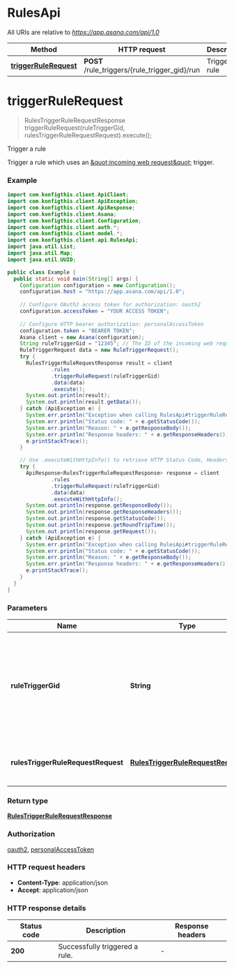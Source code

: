 # RulesApi

All URIs are relative to *https://app.asana.com/api/1.0*

| Method | HTTP request | Description |
|------------- | ------------- | -------------|
| [**triggerRuleRequest**](RulesApi.md#triggerRuleRequest) | **POST** /rule_triggers/{rule_trigger_gid}/run | Trigger a rule |


<a name="triggerRuleRequest"></a>
# **triggerRuleRequest**
> RulesTriggerRuleRequestResponse triggerRuleRequest(ruleTriggerGid, rulesTriggerRuleRequestRequest).execute();

Trigger a rule

Trigger a rule which uses an [\&quot;incoming web request\&quot;](https://raw.githubusercontent.com) trigger.

### Example
```java
import com.konfigthis.client.ApiClient;
import com.konfigthis.client.ApiException;
import com.konfigthis.client.ApiResponse;
import com.konfigthis.client.Asana;
import com.konfigthis.client.Configuration;
import com.konfigthis.client.auth.*;
import com.konfigthis.client.model.*;
import com.konfigthis.client.api.RulesApi;
import java.util.List;
import java.util.Map;
import java.util.UUID;

public class Example {
  public static void main(String[] args) {
    Configuration configuration = new Configuration();
    configuration.host = "https://app.asana.com/api/1.0";
    
    // Configure OAuth2 access token for authorization: oauth2
    configuration.accessToken = "YOUR ACCESS TOKEN";
    
    // Configure HTTP bearer authorization: personalAccessToken
    configuration.token = "BEARER TOKEN";
    Asana client = new Asana(configuration);
    String ruleTriggerGid = "12345"; // The ID of the incoming web request trigger. This value is a path parameter that is automatically generated for the API endpoint.
    RuleTriggerRequest data = new RuleTriggerRequest();
    try {
      RulesTriggerRuleRequestResponse result = client
              .rules
              .triggerRuleRequest(ruleTriggerGid)
              .data(data)
              .execute();
      System.out.println(result);
      System.out.println(result.getData());
    } catch (ApiException e) {
      System.err.println("Exception when calling RulesApi#triggerRuleRequest");
      System.err.println("Status code: " + e.getStatusCode());
      System.err.println("Reason: " + e.getResponseBody());
      System.err.println("Response headers: " + e.getResponseHeaders());
      e.printStackTrace();
    }

    // Use .executeWithHttpInfo() to retrieve HTTP Status Code, Headers and Request
    try {
      ApiResponse<RulesTriggerRuleRequestResponse> response = client
              .rules
              .triggerRuleRequest(ruleTriggerGid)
              .data(data)
              .executeWithHttpInfo();
      System.out.println(response.getResponseBody());
      System.out.println(response.getResponseHeaders());
      System.out.println(response.getStatusCode());
      System.out.println(response.getRoundTripTime());
      System.out.println(response.getRequest());
    } catch (ApiException e) {
      System.err.println("Exception when calling RulesApi#triggerRuleRequest");
      System.err.println("Status code: " + e.getStatusCode());
      System.err.println("Reason: " + e.getResponseBody());
      System.err.println("Response headers: " + e.getResponseHeaders());
      e.printStackTrace();
    }
  }
}

```

### Parameters

| Name | Type | Description  | Notes |
|------------- | ------------- | ------------- | -------------|
| **ruleTriggerGid** | **String**| The ID of the incoming web request trigger. This value is a path parameter that is automatically generated for the API endpoint. | |
| **rulesTriggerRuleRequestRequest** | [**RulesTriggerRuleRequestRequest**](RulesTriggerRuleRequestRequest.md)| A dictionary of variables accessible from within the rule. | |

### Return type

[**RulesTriggerRuleRequestResponse**](RulesTriggerRuleRequestResponse.md)

### Authorization

[oauth2](../README.md#oauth2), [personalAccessToken](../README.md#personalAccessToken)

### HTTP request headers

 - **Content-Type**: application/json
 - **Accept**: application/json

### HTTP response details
| Status code | Description | Response headers |
|-------------|-------------|------------------|
| **200** | Successfully triggered a rule. |  -  |

